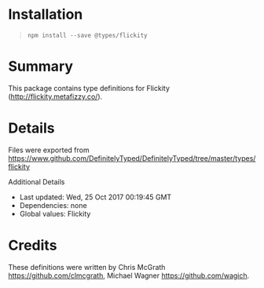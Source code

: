 # Installation
> `npm install --save @types/flickity`

# Summary
This package contains type definitions for Flickity (http://flickity.metafizzy.co/).

# Details
Files were exported from https://www.github.com/DefinitelyTyped/DefinitelyTyped/tree/master/types/flickity

Additional Details
 * Last updated: Wed, 25 Oct 2017 00:19:45 GMT
 * Dependencies: none
 * Global values: Flickity

# Credits
These definitions were written by Chris McGrath <https://github.com/clmcgrath>, Michael Wagner <https://github.com/wagich>.
